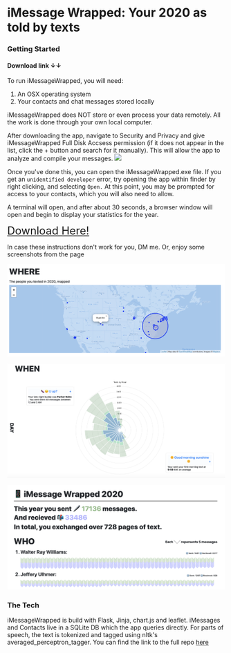 

# iMessage Wrapped: Your 2020 as told by texts



### Getting Started 
#### Download link ↓↓
To run iMessageWrapped, you will need:

<ol>
<li>An OSX operating system</li>
<li>Your contacts and chat messages stored locally</li>
</ol>

iMessageWrapped does NOT store or even process your data remotely. All the work is done through your own local computer. 

After downloading the app, navigate to Security and Privacy and give iMessageWrapped Full Disk Accsess permission (if it does not appear in the list, click the + button and search for it manually). This will allow the app to analyze and compile your messages. 
<img src="https://support.intego.com/hc/article_attachments/360015744251/Security_and_Privacy.png" width="400">

Once you've done this, you can open the iMessageWrapped.exe file. If you get an `unidentified developer` error, try opening the app within finder by right clicking, and selecting `Open.` At this point, you may be prompted for access to your contacts, which you will also need to allow. 

A terminal will open, and after about 30 seconds, a browser window will open and begin to display your statistics for the year. 

<a href="https://github.com/michael-danello/iMessageWrappedRelease/archive/v1.0.zip" style="font-size:25px"> Download Here! </a>

In case these instructions don't work for you, DM me. Or, enjoy some screenshots from the page

![map](screenshots/map.png)

![graph](screenshots/graph.png)

![contacts](screenshots/contacts.png)

### The Tech 

iMessageWrapped is build with Flask, Jinja, chart.js and leaflet. iMessages and Contacts live in a SQLite DB which the app queries directly. For parts of speech, the text is tokenized and tagged using nltk's averaged_perceptron_tagger. You can find the link to the full repo [here](https://github.com/michael-danello/iMessageWrapped)
